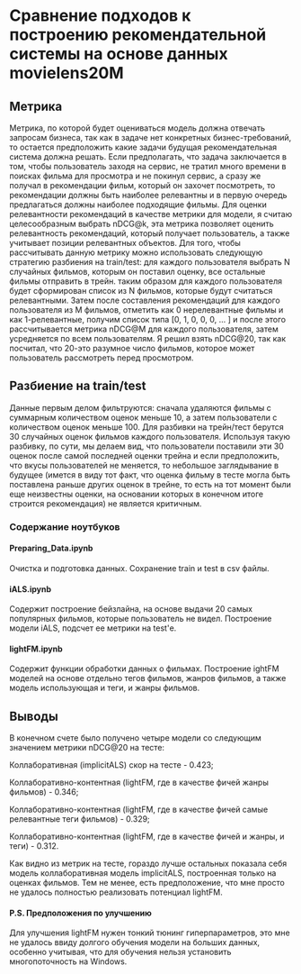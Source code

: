 # Сравнение подходов к построению рекомендательной системы на основе данных movielens20M
## Метрика
Метрика, по которой будет оцениваться модель должна отвечать запросам бизнеса, так как в задаче нет конкретных бизнес-требований, то остается предположить какие задачи будущая рекомендательная система должна решать. Если предполагать, что задача заключается в том, чтобы пользователь заходя на сервис, не тратил много времени в поисках фильма для просмотра и не покинул сервис, а сразу же получал в рекомендации фильм, который он захочет посмотреть, то рекомендации должны быть наиболее релевантны и в первую очередь предлагаться должны наиболее подходящие фильмы. Для оценки релевантности рекомендаций в качестве метрики для модели, я считаю целесообразным выбрать nDCG@k, эта метрика позволяет оценить релевантность рекомендаций, который получает пользователь, а также учитывает позиции релевантных объектов. Для того, чтобы рассчитывать данную метрику можно использовать следующую стратегию разбиения на train/test: для каждого пользователя выбрать N случайных фильмов, которым он поставил оценку, все остальные фильмы отправить в трейн. таким образом для каждого пользователя будет сформирован список из N фильмов, которые будут считаться релевантными. Затем после составления рекомендаций для каждого пользователя из M фильмов, отметить как 0 нерелевантные фильмы и как 1-релевантные, получим список типа [0, 1, 0, 0, 0, ... ] и после этого рассчитывается метрика nDCG@M для каждого пользователя, затем усредняется по всем пользователям. Я решил взять nDCG@20, так как посчитал, что 20-это разумное число фильмов, которое может пользователь рассмотреть перед просмотром.

## Разбиение на train/test
Данные первым делом фильтруются: сначала удаляются фильмы с суммарным количеством оценок меньше 10, а затем пользователи с количеством оценок меньше 100.
Для разбивки на трейн/тест берутся 30 случайных оценок фильмов каждого пользователя. Используя такую разбивку, по сути, мы делаем вид, что пользователи поставили эти 30 оценок после самой последней оценки трейна и если предположить, что вкусы пользователей не меняется, то небольшое заглядывание в будущее (имется в виду тот факт, что оценка фильму в тесте могла быть поставлена раньше других оценок в трейне, то есть на тот момент были еще неизвестны оценки, на основании которых в конечном итоге строится рекомендация) не является критичным.

### Содержание ноутбуков

#### Preparing_Data.ipynb
Очистка и подготовка данных. Сохранение train и test в csv файлы.

#### iALS.ipynb
Cодержит построение бейзлайна, на основе выдачи 20 самых популярных фильмов, которые пользователь не видел.
Построение модели iALS, подсчет ее метрики на test'е.

#### lightFM.ipynb 
Содержит функции обработки данных о фильмах. Построение ightFM моделей на основе отдельно тегов фильмов, жанров фильмов, а также модель использующая и теги, и жанры фильмов.

## Выводы
В конечном счете было получено четыре модели со следующим значением метрики nDCG@20 на тесте:

Коллаборативная (implicitALS) скор на тесте - 0.423;

Коллаборативно-контентная (lightFM, где в качестве фичей жанры фильмов) - 0.346;

Коллаборативно-контентная (lightFM, где в качестве фичей самые релевантные теги фильмов) - 0.329;

Коллаборативно-контентная (lightFM, где в качестве фичей и жанры, и теги) - 0.312.

Как видно из метрик на тесте, гораздо лучше остальных показала себя модель коллаборативная модель implicitALS, построенная только на оценках фильмов. Тем не менее, есть предположение, что мне просто не удалось полностью реализовать потенциал lightFM.

#### P.S. Предположения по улучшению
Для улучшения lightFM нужен тонкий тюнинг гиперпараметров, это мне не удалось ввиду долгого обучения модели на больших данных, особенно учитывая, что для обучения нельзя установить многопоточность на Windows.

